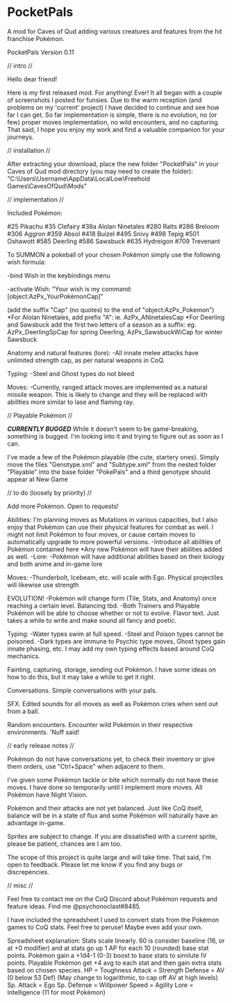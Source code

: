 # PocketPals
A mod for Caves of Qud adding various creatures and features from the hit franchise Pokémon.

PocketPals Version 0.11


// intro //

Hello dear friend!

Here is my first released mod. For anything! Ever!
It all began with a couple of screenshots I posted for funsies. Due to the warm reception (and problems on my 'current' project) I have decided to continue and see how far I can get.
So far implementation is simple, there is no evolution, no (or few) proper moves implementation, no wild encounters, and no capturing.
That said, I hope you enjoy my work and find a valuable companion for your journeys.


// installation //

After extracting your download, place the new folder "PocketPals" in your Caves of Qud mod directory (you may need to create the folder):
"C:\Users\Username\AppData\LocalLow\Freehold Games\CavesOfQud\Mods\"


// implementation //

Included Pokémon:

#25 Pikachu
#35 Clefairy
#38a Alolan Ninetales
#280 Ralts
#286 Breloom
#306 Aggron
#359 Absol
#418 Buizel
#495 Snivy
#498 Tepig
#501 Oshawott
#585 Deerling
#586 Sawsbuck
#635 Hydreigon
#709 Trevenant

To SUMMON a pokeball of your chosen Pokémon simply use the following wish formula:

-bind Wish in the keybindings menu

-activate Wish:
"Your wish is my command:
[object:AzPx_YourPokémonCap]"

(add the suffix "Cap" (no quotes) to the end of "object:AzPx_Pokemon")
	*For Alolan Ninetales, add prefix "A": ie. AzPx_ANinetalesCap
	*For Deerling and Sawsbuck add the first two letters of a season as a suffix: eg. AzPx_DeerlingSpCap for spring Deerling, AzPx_SawsbuckWiCap for winter Sawsbuck

Anatomy and natural features (lore): 
	-All innate melee attacks have unlimited strength cap, as per natural weapons in CoQ.
	
Typing:
	-Steel and Ghost types do not bleed

Moves:
	-Currently, ranged attack moves are implemented as a natural missile weapon. This is likely to change and they will be replaced with abilities more similar to lase and flaming ray.


// Playable Pokémon //

***CURRENTLY BUGGED***
	While it doesn't seem to be game-breaking, something is bugged. I'm looking into it and trying to figure out as soon as I can.

I've made a few of the Pokémon playable (the cute, startery ones).
Simply move the files "Genotype.xml" and "Subtype.xml" from the nested folder "Playable" into the base folder "PokePals" and a third genotype should appear at New Game


// to do (loosely by priority) //

Add more Pokémon. Open to requests!

Abilities:
I'm planning moves as Mutations in various capacities, but I also enjoy that Pokémon can use their physical features for combat as well. I might not limit Pokémon to four moves, or cause certain moves to automatically upgrade to more powerful versions.
	-Introduce all abilities of Pokémon contained here
			*Any new Pokémon will have their abilities added as well.
		-Lore:
			-Pokémon will have additional abilities based on their biology and both anime and in-game lore
	
Moves: 
	-Thunderbolt, Icebeam, etc. will scale with Ego. Physical projectiles will likewise use strength

	
EVOLUTION!
	-Pokémon will change form (Tile, Stats, and Anatomy) once reaching a certain level. Balancing tbd.
	-Both Trainers and Playable Pokémon will be able to choose whether or not to evolve.
Flavor text. Just takes a while to write and make sound all fancy and poetic.

Typing:
	-Water types swim at full speed.
	-Steel and Poison types cannot be poisoned.
	-Dark types are immune to Psychic type moves, Ghost types gain innate phasing, etc. I may add my own typing effects based around CoQ mechanics.
	
Fainting, capturing, storage, sending out Pokémon. I have some ideas on how to do this, but it may take a while to get it right.

Conversations. Simple conversations with your pals.

SFX. Edited sounds for all moves as well as Pokémon cries when sent out from a ball.

Random encounters. Encounter wild Pokémon in their respective environments. 'Nuff said!


// early release notes //

Pokémon do not have conversations yet, to check their inventory or give them orders, use "Ctrl+Space" when adjacent to them.

I've given some Pokémon tackle or bite which normally do not have these moves. I have done so temporarily until I implement more moves. All Pokémon have Night Vision.

Pokémon and their attacks are not yet balanced. Just like CoQ itself, balance will be in a state of flux and some Pokémon will naturally have an advantage in-game.

Sprites are subject to change. If you are dissatisfied with a current sprite, please be patient, chances are I am too.

The scope of this project is quite large and will take time. That said, I'm open to feedback. Please let me know if you find any bugs or discrepencies.


// misc //

Feel free to contact me on the CoQ Discord about Pokémon requests and feature ideas. Find me @psychonoclast#8485

I have included the spreadsheet I used to convert stats from the Pokémon games to CoQ stats. Feel free to peruse! Maybe even add your own.

Spreadsheet explanation:
Stats scale linearly. 60 is consider baseline (16, or at +0 modifier) and at stats go up 1 AP for each 10 (rounded) base stat points. Pokémon gain a +1d4-1 (0-3) boost to base stats to similute IV points. Playable Pokémon get +4 avg to each stat and then gain extra stats based on chosen species.
HP = Toughness
Attack = Strength
Defense = AV (0 below 53 Def) (May change to logarithmic, to cap off AV at high levels)
Sp. Attack = Ego
Sp. Defense = Willpower
Speed = Agility
Lore = Intelligence (11 for most Pokémon)
